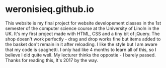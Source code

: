 # weronisieq.github.io
This website is my final project for website developement classes in the 1st semester of the computer science course at the University of Linoln in the UK. It's my first project made with HTML, CSS and a tiny bit of jQuery. 
The shop doesn't work perfectly - drag and drop works fine but items added to the basket don't remain in it after reloading. 
I like the style but I am aware that my code is spaghetti. 
I only had like 4 months to learn all of this, so I believe I did quite well. 
My lecturer thinks the oppostie - I barely passed. 
Thanks for reading this,
It's 2017 by the way. 


